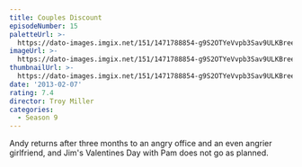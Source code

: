 ```yaml
---
title: Couples Discount
episodeNumber: 15
paletteUrl: >-
  https://dato-images.imgix.net/151/1471788854-g9S2OTYeVvpb3Sav9ULKBreejay.jpg?auto=enhance&ch=DPR%2CWidth&palette=json
imageUrl: >-
  https://dato-images.imgix.net/151/1471788854-g9S2OTYeVvpb3Sav9ULKBreejay.jpg?auto=compress%2Cformat&ch=DPR%2CWidth&w=500
thumbnailUrl: >-
  https://dato-images.imgix.net/151/1471788854-g9S2OTYeVvpb3Sav9ULKBreejay.jpg?auto=enhance&ch=DPR%2CWidth&fit=crop&fm=jpg&h=280&w=500
date: '2013-02-07'
rating: 7.4
director: Troy Miller
categories:
  - Season 9
---
```


Andy returns after three months to an angry office and an even angrier girlfriend, and Jim's Valentines Day with Pam does not go as planned.